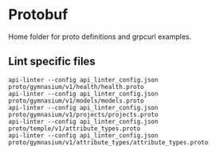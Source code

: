 # Protobuf
Home folder for proto definitions and grpcurl examples.

## Lint specific files

```
api-linter --config api_linter_config.json proto/gymnasium/v1/health/health.proto
api-linter --config api_linter_config.json proto/gymnasium/v1/models/models.proto
api-linter --config api_linter_config.json proto/gymnasium/v1/projects/projects.proto
api-linter --config api_linter_config.json proto/temple/v1/attribute_types.proto
api-linter --config api_linter_config.json proto/gymnasium/v1/attribute_types/attribute_types.proto
```
